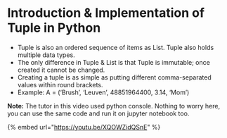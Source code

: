 # Introduction & Implementation of Tuple in Python

* Tuple is also an ordered sequence of items as List. Tuple also holds multiple data types.  
* The only difference in Tuple & List is that Tuple is immutable; once created it cannot be changed.  
* Creating a tuple is as simple as putting different comma-separated values within round brackets. 
* Example: A = \(‘Brush’, ‘Leuven’, 48851964400, 3.14, ‘Mom’\)

**Note:** The tutor in this video used python console. Nothing to worry here, you can use the same code and run it on jupyter notebook too.

{% embed url="https://youtu.be/XQOWZidQSnE" %}

